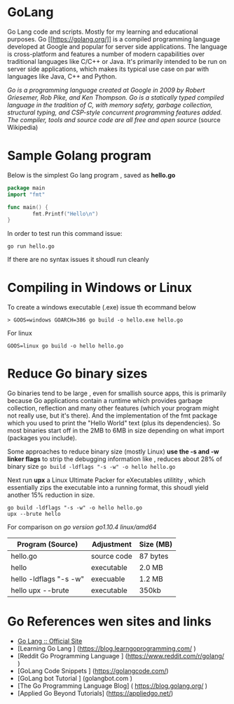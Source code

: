 # GoLang

Go Lang code and scripts. Mostly for my learning and educational purposes.
Go [[https://golang.org/]] is a compiled programming language developed at Google and popular for server side applications.
The language is cross-platform and features a number of modern capabilities over traditional languages like C/C++ or Java. It's primarily intended to be run on server side applications, which makes its typical use case on par with languages like Java, C++ and Python.

*Go is a programming language created at Google in 2009 by Robert Griesemer, Rob Pike, and Ken Thompson. Go is a statically typed compiled language in the tradition of C, with memory safety, garbage collection, structural typing, and CSP-style concurrent programming features added. The compiler, tools and source code are all free and open source* (source Wikipedia)




# Sample Golang program

Below is the simplest  Go lang program , saved as **hello.go**

```go
package main
import "fmt"

func main() {
        fmt.Printf("Hello\n")
}
```

In order to test run this command issue:

```
go run hello.go
```

If there are no syntax issues it shoudl run cleanly

# Compiling in Windows or Linux

To create a windows executable (.exe) issue th ecommand below

```
> GOOS=windows GOARCH=386 go build -o hello.exe hello.go
```

For linux
```
GOOS=linux go build -o hello hello.go
```

# Reduce Go binary sizes
Go binaries tend to be large , even for smallish source apps, this is primarily because Go applications contain a runtime which provides garbage collection, reflection and many other features (which your program might not really use, but it's there). And the implementation of the fmt package which you used to print the "Hello World" text (plus its dependencies). So most binaries start off in the 2MB to 6MB in size depending on what import (packages you include).  

Some approaches to reduce binary size (mostly Linux)
**use the -s and -w linker flags** to strip the debugging information like , reduces about 28% of binary size
``` go build -ldflags "-s -w" -o hello hello.go ```

Next run **upx** a Linux Ultimate Packer for eXecutables utilitity , which essentially zips the executable into a running format, this shoudl yield another 15% reduction in size.
```
go build -ldflags "-s -w" -o hello hello.go
upx --brute hello 
```

For comparison on *go version go1.10.4 linux/amd64*

| Program (Source)          | Adjustment  |  Size (MB) |
|---------------------------|-------------|------------|
| hello.go                  | source code |   87 bytes |
| hello                     | executable  |  2.0 MB    |
| hello   -ldflags "-s -w"  | execuable   |  1.2 MB    |
| hello   upx --brute       | executable  |   350kb    |

   
# Go References wen sites and links
- [Go Lang :: Official Site ](https://www.golang.com)
- [Learning Go Lang ] (https://blog.learngoprogramming.com/ )
- [Reddit Go Programming Language ] (https://www.reddit.com/r/golang/ ) 
- [GoLang Code Snippets ] (https://golangcode.com/)
- [GoLang bot Tutorial ] (golangbot.com  )
- [The Go Programming Language Blog] ( https://blog.golang.org/ )
- [Applied Go  Beyond Tutorials] (https://appliedgo.net/)


